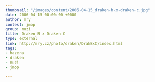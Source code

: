 ```yaml
---
thumbnail: "/images/content/2006-04-15_draken-b-x-draken-c.jpg"
date: 2006-04-15 00:00:00 +0000
author: mry
contest: jmop
group: muzi
title: Draken B x Draken C
type: external
link: http://mry.cz/photo/draken/DrakBxC/index.html
tags:
- hazena
- draken
- muzi
- jmop

---
```

